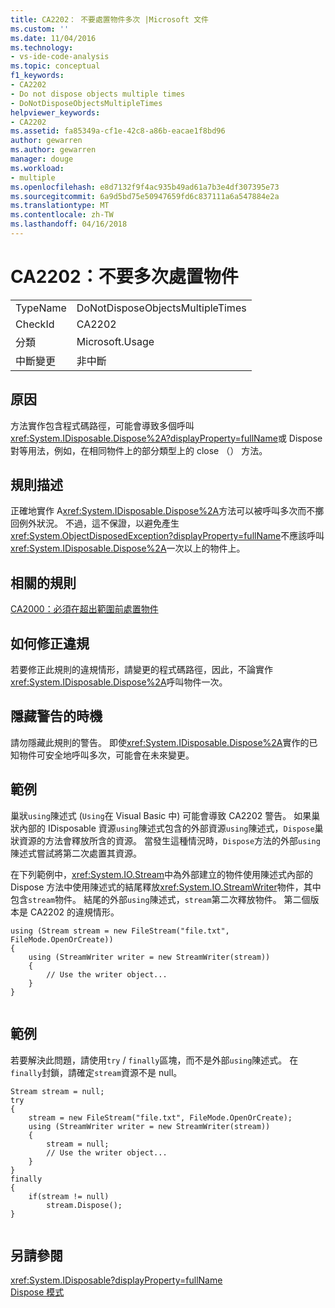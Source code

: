```yaml
---
title: CA2202： 不要處置物件多次 |Microsoft 文件
ms.custom: ''
ms.date: 11/04/2016
ms.technology:
- vs-ide-code-analysis
ms.topic: conceptual
f1_keywords:
- CA2202
- Do not dispose objects multiple times
- DoNotDisposeObjectsMultipleTimes
helpviewer_keywords:
- CA2202
ms.assetid: fa85349a-cf1e-42c8-a86b-eacae1f8bd96
author: gewarren
ms.author: gewarren
manager: douge
ms.workload:
- multiple
ms.openlocfilehash: e8d7132f9f4ac935b49ad61a7b3e4df307395e73
ms.sourcegitcommit: 6a9d5bd75e50947659fd6c837111a6a547884e2a
ms.translationtype: MT
ms.contentlocale: zh-TW
ms.lasthandoff: 04/16/2018
---
```

# <a name="ca2202-do-not-dispose-objects-multiple-times"></a>CA2202：不要多次處置物件
|||  
|-|-|  
|TypeName|DoNotDisposeObjectsMultipleTimes|  
|CheckId|CA2202|  
|分類|Microsoft.Usage|  
|中斷變更|非中斷|  
  
## <a name="cause"></a>原因  
 方法實作包含程式碼路徑，可能會導致多個呼叫<xref:System.IDisposable.Dispose%2A?displayProperty=fullName>或 Dispose 對等用法，例如，在相同物件上的部分類型上的 close （） 方法。  
  
## <a name="rule-description"></a>規則描述  
 正確地實作 A<xref:System.IDisposable.Dispose%2A>方法可以被呼叫多次而不擲回例外狀況。 不過，這不保證，以避免產生<xref:System.ObjectDisposedException?displayProperty=fullName>不應該呼叫<xref:System.IDisposable.Dispose%2A>一次以上的物件上。  
  
## <a name="related-rules"></a>相關的規則  
 [CA2000：必須在超出範圍前處置物件](../code-quality/ca2000-dispose-objects-before-losing-scope.md)  
  
## <a name="how-to-fix-violations"></a>如何修正違規  
 若要修正此規則的違規情形，請變更的程式碼路徑，因此，不論實作<xref:System.IDisposable.Dispose%2A>呼叫物件一次。  
  
## <a name="when-to-suppress-warnings"></a>隱藏警告的時機  
 請勿隱藏此規則的警告。 即使<xref:System.IDisposable.Dispose%2A>實作的已知物件可安全地呼叫多次，可能會在未來變更。  
  
## <a name="example"></a>範例  
 巢狀`using`陳述式 (`Using`在 Visual Basic 中) 可能會導致 CA2202 警告。 如果巢狀內部的 IDisposable 資源`using`陳述式包含的外部資源`using`陳述式，`Dispose`巢狀資源的方法會釋放所含的資源。 當發生這種情況時，`Dispose`方法的外部`using`陳述式嘗試將第二次處置其資源。  
  
 在下列範例中，<xref:System.IO.Stream>中為外部建立的物件使用陳述式內部的 Dispose 方法中使用陳述式的結尾釋放<xref:System.IO.StreamWriter>物件，其中包含`stream`物件。 結尾的外部`using`陳述式，`stream`第二次釋放物件。 第二個版本是 CA2202 的違規情形。  
  
```  
using (Stream stream = new FileStream("file.txt", FileMode.OpenOrCreate))  
{  
    using (StreamWriter writer = new StreamWriter(stream))  
    {  
        // Use the writer object...  
    }  
}  
  
```  
  
## <a name="example"></a>範例  
 若要解決此問題，請使用`try` / `finally`區塊，而不是外部`using`陳述式。 在`finally`封鎖，請確定`stream`資源不是 null。  
  
```  
Stream stream = null;  
try  
{  
    stream = new FileStream("file.txt", FileMode.OpenOrCreate);  
    using (StreamWriter writer = new StreamWriter(stream))  
    {  
        stream = null;  
        // Use the writer object...  
    }  
}  
finally  
{  
    if(stream != null)  
        stream.Dispose();  
}  
  
```  
  
## <a name="see-also"></a>另請參閱  
 <xref:System.IDisposable?displayProperty=fullName>   
 [Dispose 模式](/dotnet/standard/design-guidelines/dispose-pattern)